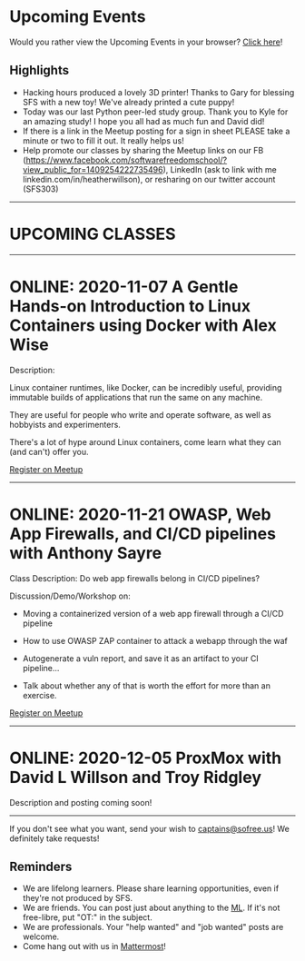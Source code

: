 # Upcoming Events

Would you rather view the Upcoming Events in your browser? [Click here](https://gitlab.com/sofreeus/sofreeus/blob/master/upcoming-events.md)!


## Highlights
* Hacking hours produced a lovely 3D printer!  Thanks to Gary for blessing SFS with a new toy! We've already printed a cute puppy!
* Today was our last Python peer-led study group. Thank you to Kyle for an amazing study!  I hope you all had as much fun and David did!
* If there is a link in the Meetup posting for a sign in sheet PLEASE take a minute or two to fill it out.  It really helps us!
* Help promote our classes by sharing the Meetup links on our FB (https://www.facebook.com/softwarefreedomschool/?view_public_for=1409254222735496), LinkedIn (ask to link with me linkedin.com/in/heatherwillson), or resharing on our twitter account (SFS303)

---

# UPCOMING CLASSES

---

# ONLINE: 2020-11-07 A Gentle Hands-on Introduction to Linux Containers using Docker with Alex Wise
 
Description:

Linux container runtimes, like Docker, can be incredibly useful, providing immutable builds of applications that run the same on any machine.

They are useful for people who write and operate software, as well as hobbyists and experimenters.

There's a lot of hype around Linux containers, come learn what they can (and can't) offer you.


[Register on Meetup](https://www.meetup.com/sofreeus/events/274108554/)

---

# ONLINE: 2020-11-21 OWASP, Web App Firewalls, and CI/CD pipelines with Anthony Sayre

Class Description: Do web app firewalls belong in CI/CD pipelines?

Discussion/Demo/Workshop on:

- Moving a containerized version of a web app firewall through a CI/CD pipeline

- How to use OWASP ZAP container to attack a webapp through the waf

- Autogenerate a vuln report, and save it as an artifact to your CI pipeline...

- Talk about whether any of that is worth the effort for more than an exercise.

[Register on Meetup](https://www.meetup.com/sofreeus/events/274132215/)

---

# ONLINE: 2020-12-05  ProxMox with David L Willson and Troy Ridgley

Description and posting coming soon!

---

If you don't see what you want, send your wish to captains@sofree.us! We definitely take requests!

## Reminders

* We are lifelong learners. Please share learning opportunities, even if they're not produced by SFS.
* We are friends. You can post just about anything to the [ML](http://lists.sofree.us/cgi-bin/mailman/listinfo/sfs). If it's not free-libre, put "OT:" in the subject.
* We are professionals. Your "help wanted" and "job wanted" posts are welcome.
* Come hang out with us in [Mattermost](https://mattermost.sofree.us/sfs303/channels/town-square)!
